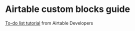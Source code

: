 # Airtable custom blocks guide

[To-do list tutorial](https://airtable.com/developers/blocks/guides/to-do-list-tutorial) from Airtable Developers

